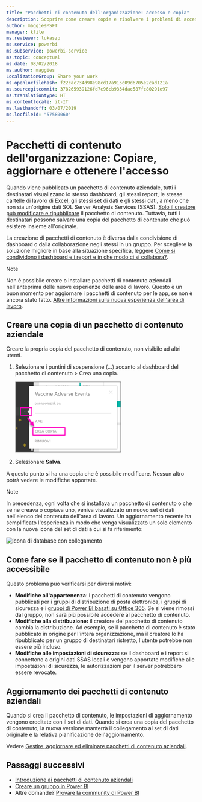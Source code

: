 ```yaml
---
title: "Pacchetti di contenuto dell'organizzazione: accesso e copia"
description: Scoprire come creare copie e risolvere i problemi di accesso nei pacchetti di contenuto aziendali in Power BI
author: maggiesMSFT
manager: kfile
ms.reviewer: lukaszp
ms.service: powerbi
ms.subservice: powerbi-service
ms.topic: conceptual
ms.date: 08/02/2018
ms.author: maggies
LocalizationGroup: Share your work
ms.openlocfilehash: f22cac734d98e98cd17a915c09d6705e2cad121a
ms.sourcegitcommit: 378265939126fd7c96cb9334dac587fc80291e97
ms.translationtype: HT
ms.contentlocale: it-IT
ms.lasthandoff: 03/07/2019
ms.locfileid: "57580060"
---
```

# <a name="organizational-content-packs-copy-refresh-and-get-access"></a>Pacchetti di contenuto dell'organizzazione: Copiare, aggiornare e ottenere l'accesso

Quando viene pubblicato un pacchetto di contenuto aziendale, tutti i destinatari visualizzano lo stesso dashboard, gli stessi report, le stesse cartelle di lavoro di Excel, gli stessi set di dati e gli stessi dati, a meno che non sia un'origine dati SQL Server Analysis Services (SSAS).  [Solo il creatore può modificare e ripubblicare](service-organizational-content-pack-manage-update-delete.md) il pacchetto di contenuto.  Tuttavia, tutti i destinatari possono salvare una copia del pacchetto di contenuto che può esistere insieme all'originale.

La creazione di pacchetti di contenuto è diversa dalla condivisione di dashboard o dalla collaborazione negli stessi in un gruppo. Per scegliere la soluzione migliore in base alla situazione specifica, leggere [Come si condividono i dashboard e i report e in che modo ci si collabora?](service-how-to-collaborate-distribute-dashboards-reports.md).

> [!NOTE]
> Non è possibile creare o installare pacchetti di contenuto aziendali nell'anteprima delle nuove esperienze delle aree di lavoro. Questo è un buon momento per aggiornare i pacchetti di contenuto per le app, se non è ancora stato fatto. [Altre informazioni sulla nuova esperienza dell'area di lavoro](service-create-the-new-workspaces.md).
>

## <a name="create-a-copy-of-an-organizational-content-pack"></a>Creare una copia di un pacchetto di contenuto aziendale
Creare la propria copia del pacchetto di contenuto, non visibile ad altri utenti.

1. Selezionare i puntini di sospensione (...) accanto al dashboard del pacchetto di contenuto > Crea una copia.

    ![](media/service-organizational-content-pack-copy-refresh-access/power-bi-create-copy-organizational-content-pack.png)
2. Selezionare **Salva**.  

A questo punto si ha una copia che è possibile modificare. Nessun altro potrà vedere le modifiche apportate.

> [!NOTE]
> In precedenza, ogni volta che si installava un pacchetto di contenuto o che se ne creava o copiava uno, veniva visualizzato un nuovo set di dati nell'elenco del contenuto dell'area di lavoro. Un aggiornamento recente ha semplificato l'esperienza in modo che venga visualizzato un solo elemento con la nuova icona del set di dati a cui si fa riferimento:
>
> ![icona di database con collegamento](media/service-organizational-content-pack-copy-refresh-access/power-bi-dataset-reference-icon.png)
>

## <a name="help--i-can-no-longer-access-the-content-pack"></a>Come fare  se il pacchetto di contenuto non è più accessibile
Questo problema può verificarsi per diversi motivi:

* **Modifiche all'appartenenza**:  i pacchetti di contenuto vengono pubblicati per i gruppi di distribuzione di posta elettronica, i gruppi di sicurezza e i [gruppi di Power BI basati su Office 365](https://support.office.com/article/Create-a-group-in-Office-365-7124dc4c-1de9-40d4-b096-e8add19209e9).  Se si viene rimossi dal gruppo, non sarà più possibile accedere al pacchetto di contenuto.
* **Modifiche alla distribuzione:** il creatore del pacchetto di contenuto cambia la distribuzione. Ad esempio, se il pacchetto di contenuto è stato pubblicato in origine per l'intera organizzazione, ma il creatore lo ha ripubblicato per un gruppo di destinatari ristretto, l'utente potrebbe non essere più incluso.
* **Modifiche alle impostazioni di sicurezza:** se il dashboard e i report si connettono a origini dati SSAS locali e vengono apportate modifiche alle impostazioni di sicurezza, le autorizzazioni per il server potrebbero essere revocate.

## <a name="how-are-organizational-content-packs-refreshed"></a>Aggiornamento dei pacchetti di contenuto aziendali
Quando si crea il pacchetto di contenuto, le impostazioni di aggiornamento vengono ereditate con il set di dati.  Quando si crea una copia del pacchetto di contenuto, la nuova versione manterrà il collegamento al set di dati originale e la relativa pianificazione dell'aggiornamento.

Vedere [Gestire, aggiornare ed eliminare pacchetti di contenuto aziendali](service-organizational-content-pack-manage-update-delete.md).

## <a name="next-steps"></a>Passaggi successivi
* [Introduzione ai pacchetti di contenuto aziendali](service-organizational-content-pack-introduction.md)
* [Creare un gruppo in Power BI](service-create-distribute-apps.md)
* Altre domande? [Provare la community di Power BI](http://community.powerbi.com/)
